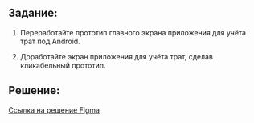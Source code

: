 ## Задание:

1. Переработайте прототип главного экрана приложения для учёта трат под Android.

2. Доработайте экран приложения для учёта трат, сделав кликабельный прототип.

## Решение:

[Ссылка на решение Figma](https://www.figma.com/file/SEkRFiukn9xfinokxm3oha/android?node-id=0%3A1)